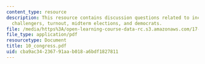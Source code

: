 ```yaml
---
content_type: resource
description: This resource contains discussion questions related to incumbency advantage,
  challengers, turnout, midterm elections, and democrats.
file: /media/https%3A/open-learning-course-data-rc.s3.amazonaws.com/17-951-special-graduate-topic-in-political-science-political-behavior-fall-2005/cba9ac34236791aab018a6bdf1827811_10_congress.pdf
file_type: application/pdf
resourcetype: Document
title: 10_congress.pdf
uid: cba9ac34-2367-91aa-b018-a6bdf1827811
---
```

